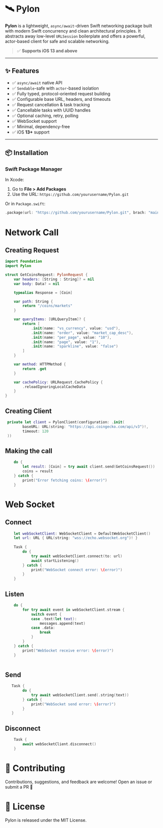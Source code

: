 # 🛰️ Pylon

**Pylon** is a lightweight, `async/await`-driven Swift networking package built with modern Swift concurrency and clean architectural principles. It abstracts away low-level `URLSession` boilerplate and offers a powerful, actor-based client for safe and scalable networking.

> ✅ **Supports iOS 13 and above**

---

## ✨ Features

- ✅ `async/await` native API
- ✅ `Sendable`-safe with `actor`-based isolation
- ✅ Fully typed, protocol-oriented request building
- ✅ Configurable base URL, headers, and timeouts
- ✅ Request cancellation & task tracking
- ✅ Cancellable tasks with UUID handles
- ✅ Optional caching, retry, polling
- ✅ WebSocket support
- ✅ Minimal, dependency-free
- ✅ iOS **13+** support

---

## 📦 Installation

### Swift Package Manager

In Xcode:

1. Go to **File > Add Packages**
2. Use the URL: `https://github.com/yourusername/Pylon.git`

Or in `Package.swift`:

```swift
.package(url: "https://github.com/yourusername/Pylon.git", brach: "main")
```

# Network Call

## Creating Request

```swift
import Foundation
import Pylon

struct GetCoinsRequest: PylonRequest {
    var headers: [String : String]? = nil
    var body: Data? = nil

    typealias Response = [Coin]

    var path: String {
        return "/coins/markets"
    }

    var queryItems: [URLQueryItem]? {
        return [
            .init(name: "vs_currency", value: "usd"),
            .init(name: "order", value: "market_cap_desc"),
            .init(name: "per_page", value: "10"),
            .init(name: "page", value: "1"),
            .init(name: "sparkline", value: "false")
        ]
    }

    var method: HTTPMethod {
        return .get
    }

    var cachePolicy: URLRequest.CachePolicy {
        .reloadIgnoringLocalCacheData
    }
}
```

## Creating Client

```swift
 private let client = PylonClient(configuration: .init(
        baseURL: URL(string: "https://api.coingecko.com/api/v3")!,
        timeout: 120
 ))
```

## Making the call

```swift
    do {
        let result: [Coin] = try await client.send(GetCoinsRequest())
        coins = result
    } catch {
        print("Error fetching coins: \(error)")
    }
```

# Web Socket

## Connect

```swift
    let webSocketClient: WebSocketClient = DefaultWebSocketClient()
    let url: URL { URL(string: "wss://echo.websocket.org")! }
    
    Task {
        do {
            try await webSocketClient.connect(to: url)
            await startListening()
        } catch {
            print("WebSocket connect error: \(error)")
        }
    }
```

## Listen

```swift
    do {
        for try await event in webSocketClient.stream {
            switch event {
            case .text(let text):
                messages.append(text)
            case .data:
                break
            }
        }
    } catch {
        print("WebSocket receive error: \(error)")
    }
    
```

## Send

```swift
   Task {
        do {
            try await webSocketClient.send(.string(text))
        } catch {
            print("WebSocket send error: \(error)")
        }
   }  
```

## Disconnect

```swift
    Task {
        await webSocketClient.disconnect()
    }    
```

# 🤝 Contributing
Contributions, suggestions, and feedback are welcome! Open an issue or submit a PR 🙌

# 📄 License
Pylon is released under the MIT License.
